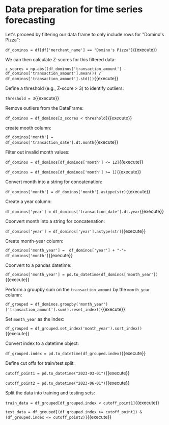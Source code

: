 # Data preparation for time series forecasting

Let's proceed by filtering our data frame to only include rows for  "Domino's Pizza":

`df_dominos = df[df['merchant_name'] == "Domino's Pizza"]`{{execute}}

We can then calculate Z-scores for this filtered data:

`z_scores = np.abs((df_dominos['transaction_amount'] - df_dominos['transaction_amount'].mean()) / df_dominos['transaction_amount'].std())`{{execute}}

Define a threshold (e.g., Z-score > 3) to identify outliers:

`threshold = 3`{{execute}}

Remove outliers from the DataFrame:

`df_dominos = df_dominos[z_scores < threshold]`{{execute}}

create mooth column:

`df_dominos['month'] = df_dominos['transaction_date'].dt.month`{{execute}}

Filter out invalid month values:

`df_dominos = df_dominos[df_dominos['month'] <= 12]`{{execute}}

`df_dominos = df_dominos[df_dominos['month'] >= 1]`{{execute}}

Convert month into a string for concatenation:

`df_dominos['month'] = df_dominos['month'].astype(str)`{{execute}}


Create a year column:

`df_dominos['year'] = df_dominos['transaction_date'].dt.year`{{execute}}

Coonvert month into a string for concatenation:

`df_dominos['year'] = df_dominos['year'].astype(str)`{{execute}}

Create month-year column:

`df_dominos['month_year'] =  df_dominos['year'] + "-"+  df_dominos['month']`{{execute}}

Coonvert to a pandas datetime:

`df_dominos['month_year'] = pd.to_datetime(df_dominos['month_year'])`{{execute}}


Perform a groupby sum on the `transaction_amount` by the `month_year` column:

`df_grouped = df_dominos.groupby('month_year')['transaction_amount'].sum().reset_index()`{{execute}}

Set `month_year` as the index:

`df_grouped = df_grouped.set_index('month_year').sort_index()`{{execute}}

Convert index to a datetime object:

`df_grouped.index = pd.to_datetime(df_grouped.index)`{{execute}}


Define cut offs for train/test split: 

`cutoff_point1 = pd.to_datetime("2023-03-01")`{{execute}}

`cutoff_point2 = pd.to_datetime("2023-06-01")`{{execute}}

Split the data into training and testing sets:

`train_data = df_grouped[df_grouped.index < cutoff_point1]`{{execute}}

`test_data = df_grouped[(df_grouped.index >= cutoff_point1) & (df_grouped.index <= cutoff_point2)]`{{execute}}




